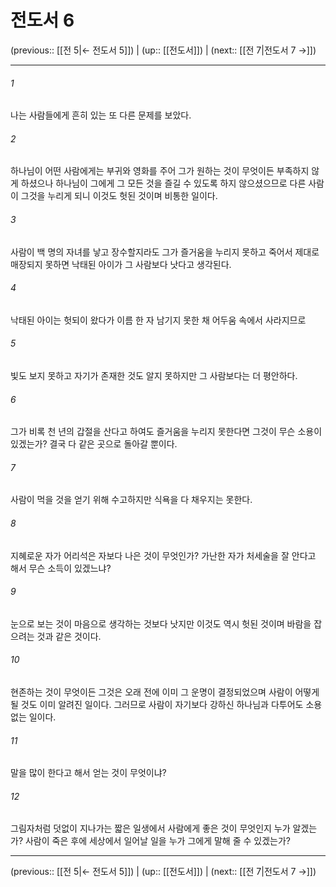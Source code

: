 # 전도서 6

(previous:: [[전 5|← 전도서 5]]) | (up:: [[전도서]]) | (next:: [[전 7|전도서 7 →]])

***




###### 1 

나는 사람들에게 흔히 있는 또 다른 문제를 보았다. 



###### 2 

하나님이 어떤 사람에게는 부귀와 영화를 주어 그가 원하는 것이 무엇이든 부족하지 않게 하셨으나 하나님이 그에게 그 모든 것을 즐길 수 있도록 하지 않으셨으므로 다른 사람이 그것을 누리게 되니 이것도 헛된 것이며 비통한 일이다. 



###### 3 

사람이 백 명의 자녀를 낳고 장수할지라도 그가 즐거움을 누리지 못하고 죽어서 제대로 매장되지 못하면 낙태된 아이가 그 사람보다 낫다고 생각된다. 



###### 4 

낙태된 아이는 헛되이 왔다가 이름 한 자 남기지 못한 채 어두움 속에서 사라지므로 



###### 5 

빛도 보지 못하고 자기가 존재한 것도 알지 못하지만 그 사람보다는 더 평안하다. 



###### 6 

그가 비록 천 년의 갑절을 산다고 하여도 즐거움을 누리지 못한다면 그것이 무슨 소용이 있겠는가? 결국 다 같은 곳으로 돌아갈 뿐이다. 



###### 7 

사람이 먹을 것을 얻기 위해 수고하지만 식욕을 다 채우지는 못한다. 



###### 8 

지혜로운 자가 어리석은 자보다 나은 것이 무엇인가? 가난한 자가 처세술을 잘 안다고 해서 무슨 소득이 있겠느냐? 



###### 9 

눈으로 보는 것이 마음으로 생각하는 것보다 낫지만 이것도 역시 헛된 것이며 바람을 잡으려는 것과 같은 것이다. 



###### 10 

현존하는 것이 무엇이든 그것은 오래 전에 이미 그 운명이 결정되었으며 사람이 어떻게 될 것도 이미 알려진 일이다. 그러므로 사람이 자기보다 강하신 하나님과 다투어도 소용없는 일이다. 



###### 11 

말을 많이 한다고 해서 얻는 것이 무엇이냐? 



###### 12 

그림자처럼 덧없이 지나가는 짧은 일생에서 사람에게 좋은 것이 무엇인지 누가 알겠는가? 사람이 죽은 후에 세상에서 일어날 일을 누가 그에게 말해 줄 수 있겠는가?

***

(previous:: [[전 5|← 전도서 5]]) | (up:: [[전도서]]) | (next:: [[전 7|전도서 7 →]])
